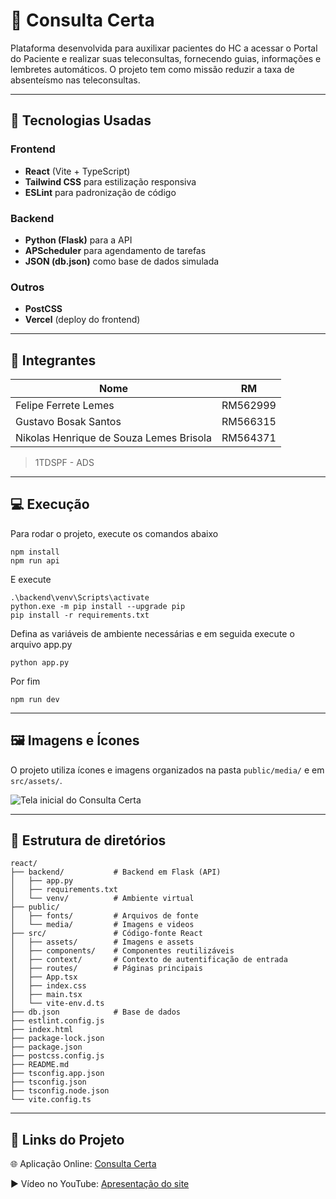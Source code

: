 # 📖 Consulta Certa
Plataforma desenvolvida para auxilixar pacientes do HC a acessar o Portal do Paciente e realizar suas teleconsultas, fornecendo guias, informações e lembretes automáticos. O projeto tem como missão reduzir a taxa de absenteísmo nas teleconsultas.

---

## 🚀 Tecnologias Usadas

### Frontend
- **React** (Vite + TypeScript)  
- **Tailwind CSS** para estilização responsiva  
- **ESLint** para padronização de código  

### Backend
- **Python (Flask)** para a API  
- **APScheduler** para agendamento de tarefas  
- **JSON (db.json)** como base de dados simulada  

### Outros
- **PostCSS**  
- **Vercel** (deploy do frontend)  

---

## 👥 Integrantes

| Nome | RM |
|------|---------|
| Felipe Ferrete Lemes | RM562999 |
| Gustavo Bosak Santos | RM566315 |
| Nikolas Henrique de Souza Lemes Brisola | RM564371 |

> 1TDSPF - ADS

---

## 💻 Execução

Para rodar o projeto, execute os comandos abaixo

```
npm install
npm run api
```

E execute

```
.\backend\venv\Scripts\activate
python.exe -m pip install --upgrade pip
pip install -r requirements.txt
```
Defina as variáveis de ambiente necessárias e em seguida execute o arquivo app.py

```
python app.py
```

Por fim

```
npm run dev
```

---

## 🖼️ Imagens e Ícones

O projeto utiliza ícones e imagens organizados na pasta `public/media/` e em `src/assets/`.

![Tela inicial do Consulta Certa](./public/media/demo-plataforma.gif)

---

## 📂 Estrutura de diretórios
```
react/
├── backend/           # Backend em Flask (API)
│   ├── app.py
│   ├── requirements.txt
│   └── venv/          # Ambiente virtual
├── public/            
│   ├── fonts/         # Arquivos de fonte
│   └── media/         # Imagens e videos
├── src/               # Código-fonte React
│   ├── assets/        # Imagens e assets
│   ├── components/    # Componentes reutilizáveis
│   ├── context/       # Contexto de autentificação de entrada
│   ├── routes/        # Páginas principais
│   ├── App.tsx
│   ├── index.css
│   ├── main.tsx
│   └── vite-env.d.ts
├── db.json            # Base de dados
├── estlint.config.js
├── index.html
├── package-lock.json
├── package.json
├── postcss.config.js
├── README.md
├── tsconfig.app.json
├── tsconfig.json
├── tsconfig.node.json
└── vite.config.ts
```

---

## 🔗 Links do Projeto
🌐 Aplicação Online: <a href='https://consulta-certa-dusky.vercel.app' target='_'>Consulta Certa</a>

▶️ Vídeo no YouTube: <a href='https://youtube.com/' target='_'>Apresentação do site</a>
